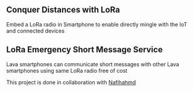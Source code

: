 ## Conquer Distances with LoRa
Embed  a LoRa radio in Smartphone to enable directly mingle with the IoT and connected devices

## LoRa Emergency Short Message Service 
Lava smartphones can communicate short messages with other Lava smartphones using same LoRa radio free of cost


This project is done in collaboration with [Nafihahmd](https://github.com/Nafihahmd) 

